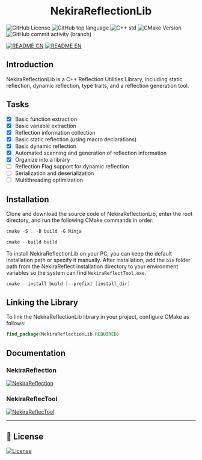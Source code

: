 <h1 align="center">
    <b>NekiraReflectionLib</b>
</h1>

![GitHub License](https://img.shields.io/github/license/TokiraNeo/NekiraReflect?style=flat-square&labelColor=2EA2EF&color=2EEFDC)
![GitHub top language](https://img.shields.io/github/languages/top/TokiraNeo/NekiraReflect?style=flat-square&labelColor=29F5BB&color=29C9F5)
![C++ std](https://img.shields.io/badge/C%2B%2B_std-%3E%3D20-%23FF5C9A?style=flat-square&labelColor=%23C988F7)
![CMake Version](https://img.shields.io/badge/CMake-%3E%3D3.20-8EFF80?style=flat-square&labelColor=CEFF80)
![GitHub commit activity (branch)](https://img.shields.io/github/commit-activity/m/TokiraNeo/NekiraReflect/main?style=flat-square&labelColor=91CBED&color=A0AEDE)

[![README CN](https://img.shields.io/badge/README-%E4%B8%AD%E6%96%87-D8E0F8?style=for-the-badge&labelColor=E0D8F8&color=D8E0F8)](/Documents/README/README.CN.MD)
[![README EN](https://img.shields.io/badge/README-EN-D8E0F8?style=for-the-badge&labelColor=E0D8F8&color=D8E0F8)](/Documents/README/README.EN.MD)

## Introduction

NekiraReflectionLib is a C++ Reflection Utilities Library, including static reflection, dynamic reflection, type traits, and a reflection generation tool.

## Tasks

- [x] Basic function extraction
- [x] Basic variable extraction
- [x] Reflection information collection
- [x] Basic static reflection (using macro declarations)
- [x] Basic dynamic reflection
- [x] Automated scanning and generation of reflection information
- [x] Organize into a library
- [ ] Reflection Flag support for dynamic reflection
- [ ] Serialization and deserialization
- [ ] Multithreading optimization

## Installation

Clone and download the source code of NekiraReflectionLib, enter the root directory, and run the following CMake commands in order:

```powershell
cmake -S . -B build -G Ninja
```

```powershell
cmake --build build
```

To install NekiraReflectionLib on your PC, you can keep the default installation path or specify it manually. After installation, add the `bin` folder path from the NekiraReflect installation directory to your environment variables so the system can find `NekiraReflectTool.exe`.

```powershell
cmake --install build [--prefix] [install_dir]
```

## Linking the Library

To link the NekiraReflectionLib library in your project, configure CMake as follows:

```cmake
find_package(NekiraReflectionLib REQUIRED)
```

## Documentation

### NekiraReflection

[![NekiraReflection](https://img.shields.io/badge/Doc-NekiraReflection-BFCCF2?style=for-the-badge&labelColor=CCBFF2&color=BFCCF2)](/Documents/NekiraReflection/NekiraReflection.EN.MD)

### NekiraReflecTool

[![NekiraReflecTool](https://img.shields.io/badge/Doc-NekiraReflectTool-BFCCF2?style=for-the-badge&labelColor=CCBFF2&color=BFCCF2)](/Documents/NekiraReflectTool/NekiraReflectTool.EN.MD)

---

## 📜 License

[![License](https://img.shields.io/badge/License-MIT-38E575?style=for-the-badge)](/LICENSE)
